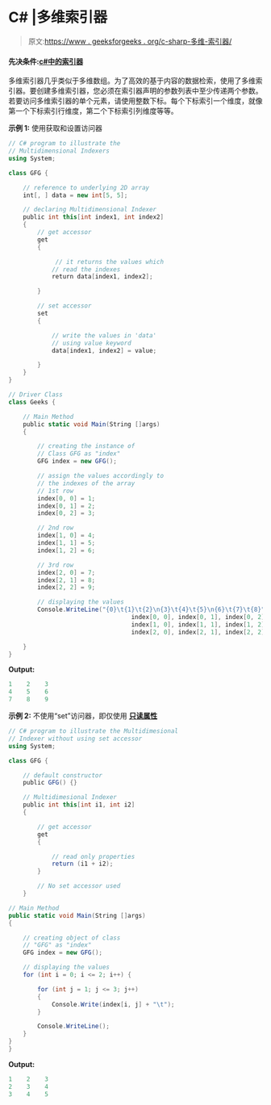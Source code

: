 # C# |多维索引器

> 原文:[https://www . geeksforgeeks . org/c-sharp-多维-索引器/](https://www.geeksforgeeks.org/c-sharp-multidimensional-indexers/)

#### 先决条件:[c#中的索引器](https://www.geeksforgeeks.org/c-indexers/)

多维索引器几乎类似于多维数组。为了高效的基于内容的数据检索，使用了多维索引器。要创建多维索引器，您必须在索引器声明的参数列表中至少传递两个参数。若要访问多维索引器的单个元素，请使用整数下标。每个下标索引一个维度，就像第一个下标索引行维度，第二个下标索引列维度等等。

**示例 1:** 使用获取和设置访问器

```cs
// C# program to illustrate the 
// Multidimensional Indexers
using System;

class GFG {

    // reference to underlying 2D array
    int[, ] data = new int[5, 5];

    // declaring Multidimensional Indexer
    public int this[int index1, int index2]
    {
        // get accessor
        get 
        {

             // it returns the values which
            // read the indexes
            return data[index1, index2];

        }

        // set accessor
        set 
        {

            // write the values in 'data'
            // using value keyword
            data[index1, index2] = value;

        }
    }
}

// Driver Class
class Geeks {

    // Main Method
    public static void Main(String []args)
    {

        // creating the instance of 
        // Class GFG as "index"
        GFG index = new GFG();

        // assign the values accordingly to
        // the indexes of the array
        // 1st row
        index[0, 0] = 1;
        index[0, 1] = 2;
        index[0, 2] = 3;

        // 2nd row
        index[1, 0] = 4;
        index[1, 1] = 5;
        index[1, 2] = 6;

        // 3rd row
        index[2, 0] = 7;
        index[2, 1] = 8;
        index[2, 2] = 9;

        // displaying the values
        Console.WriteLine("{0}\t{1}\t{2}\n{3}\t{4}\t{5}\n{6}\t{7}\t{8}",
                                  index[0, 0], index[0, 1], index[0, 2],
                                  index[1, 0], index[1, 1], index[1, 2], 
                                  index[2, 0], index[2, 1], index[2, 2]);

    }
}
```

**Output:**

```cs
1    2    3
4    5    6
7    8    9

```

**示例 2:** 不使用“set”访问器，即仅使用 **[只读属性](https://www.geeksforgeeks.org/c-properties/)**

```cs
// C# program to illustrate the Multidimesional 
// Indexer without using set accessor 
using System;

class GFG {

    // default constructor
    public GFG() {} 

    // Multidimesional Indexer
    public int this[int i1, int i2]
    {

        // get accessor
        get 
        {

            // read only properties
            return (i1 + i2);
        }

        // No set accessor used
    }

// Main Method
public static void Main(String []args)
{

    // creating object of class
    // "GFG" as "index"
    GFG index = new GFG();

    // displaying the values
    for (int i = 0; i <= 2; i++) {

        for (int j = 1; j <= 3; j++)
        {
            Console.Write(index[i, j] + "\t");
        }

        Console.WriteLine();
    }
}
}
```

**Output:**

```cs
1    2    3    
2    3    4    
3    4    5

```